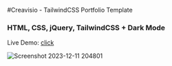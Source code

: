 #Creavisio - TailwindCSS Portfolio Template
<h3>HTML, CSS, jQuery, TailwindCSS + Dark Mode</h3>

Live Demo: [click](https://skupta12.github.io/Creavisio)

![Screenshot 2023-12-11 204801](https://github.com/skupta12/Creavisio/assets/89469062/e4a8694d-15fa-4614-a727-9aaa22bc49d5)
